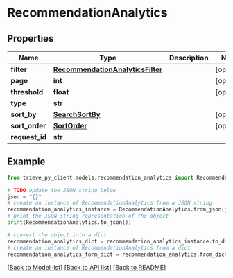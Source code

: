 # RecommendationAnalytics


## Properties

Name | Type | Description | Notes
------------ | ------------- | ------------- | -------------
**filter** | [**RecommendationAnalyticsFilter**](RecommendationAnalyticsFilter.md) |  | [optional] 
**page** | **int** |  | [optional] 
**threshold** | **float** |  | [optional] 
**type** | **str** |  | 
**sort_by** | [**SearchSortBy**](SearchSortBy.md) |  | [optional] 
**sort_order** | [**SortOrder**](SortOrder.md) |  | [optional] 
**request_id** | **str** |  | 

## Example

```python
from trieve_py_client.models.recommendation_analytics import RecommendationAnalytics

# TODO update the JSON string below
json = "{}"
# create an instance of RecommendationAnalytics from a JSON string
recommendation_analytics_instance = RecommendationAnalytics.from_json(json)
# print the JSON string representation of the object
print(RecommendationAnalytics.to_json())

# convert the object into a dict
recommendation_analytics_dict = recommendation_analytics_instance.to_dict()
# create an instance of RecommendationAnalytics from a dict
recommendation_analytics_form_dict = recommendation_analytics.from_dict(recommendation_analytics_dict)
```
[[Back to Model list]](../README.md#documentation-for-models) [[Back to API list]](../README.md#documentation-for-api-endpoints) [[Back to README]](../README.md)


